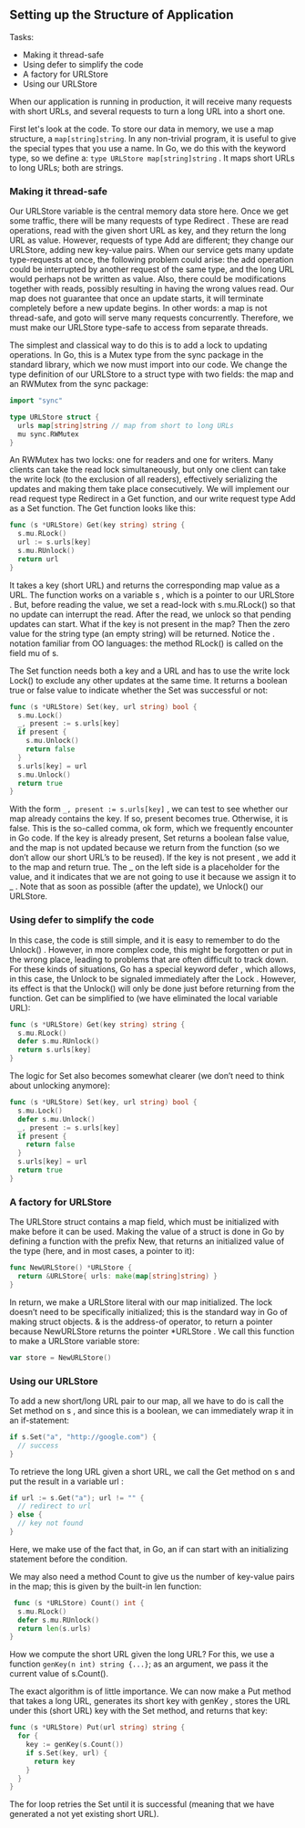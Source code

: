 ## Setting up the Structure of Application

Tasks:
- Making it thread-safe
- Using defer to simplify the code
- A factory for URLStore
- Using our URLStore

When our application is running in production, it will receive many requests with short URLs, and several requests to turn a long URL into a short one.

First let's look at the code. To store our data in memory, we use a map structure, a `map[string]string`. In any non-trivial program, it is useful to give the special types that you use a name. In Go, we do this with the keyword type, so we define a: `type URLStore map[string]string` . It maps short URLs to long URLs; both are strings.

### Making it thread-safe

Our URLStore variable is the central memory data store here. Once we get some traffic, there will be many requests of type Redirect . These are read operations, read with the given short URL as key, and they return the long URL as value. However, requests of type Add are different; they change our URLStore, adding new key-value pairs. When our service gets many update type-requests at once, the following problem could arise: the add operation could be interrupted by another request of the same type, and the long URL would perhaps not be written as value. Also, there could be modifications together with reads, possibly resulting in having the wrong values read. Our map does not guarantee that once an update starts, it will terminate completely before a new update begins. In other words: a map is not thread-safe, and goto will serve many requests concurrently. Therefore, we must make our URLStore type-safe to access from separate threads.

The simplest and classical way to do this is to add a lock to updating operations. In Go, this is a Mutex type from the sync package in the standard library, which we now must import into our code. We change the type definition of our URLStore to a struct type with two fields: the map and an RWMutex from the sync package:
```go
import "sync"

type URLStore struct {
  urls map[string]string // map from short to long URLs
  mu sync.RWMutex
}
```

An RWMutex has two locks: one for readers and one for writers. Many clients can take the read lock simultaneously, but only one client can take the write lock (to the exclusion of all readers), effectively serializing the updates and making them take place consecutively. We will implement our read request type Redirect in a Get function, and our write request type Add as a Set function. The Get function looks like this:
```go
func (s *URLStore) Get(key string) string {
  s.mu.RLock()
  url := s.urls[key]
  s.mu.RUnlock()
  return url 
}
```

It takes a key (short URL) and returns the corresponding map value as a URL. The function works on a variable s , which is a pointer to our
URLStore . But, before reading the value, we set a read-lock with
s.mu.RLock() so that no update can interrupt the read. After the read, we unlock so that pending updates can start. What if the key is not present in the map? Then the zero value for the string type (an empty string) will be returned. Notice the . notation familiar from OO languages: the method RLock() is called on the field mu of s.

The Set function needs both a key and a URL and has to use the write lock Lock() to exclude any other updates at the same time. It returns a boolean true or false value to indicate whether the Set was successful or not:
```go
func (s *URLStore) Set(key, url string) bool {
  s.mu.Lock()
  _, present := s.urls[key]
  if present {
    s.mu.Unlock()
    return false
  }
  s.urls[key] = url
  s.mu.Unlock()
  return true
}
```

With the form `_, present := s.urls[key]` , we can test to see whether our map already contains the key. If so, present becomes true. Otherwise, it is false. This is the so-called comma, ok form, which we frequently encounter in Go code. If the key is already present, Set returns a boolean false value, and the map is not updated because we return from the function (so we don’t allow our short URL’s to be reused). If the key is not present , we add it to the map and return true. The _ on the left side is a placeholder for the value, and it indicates that we are not going to use it because we assign it to _ . Note that as soon as possible (after the update), we Unlock() our URLStore.

### Using defer to simplify the code

In this case, the code is still simple, and it is easy to remember to do the Unlock() . However, in more complex code, this might be forgotten or put in the wrong place, leading to problems that are often difficult to track down. For these kinds of situations, Go has a special keyword defer , which allows, in this case, the Unlock to be signaled immediately after the Lock . However, its effect is that the Unlock() will only be done just before returning from the function.
Get can be simplified to (we have eliminated the local variable URL):
```go
func (s *URLStore) Get(key string) string {
  s.mu.RLock()
  defer s.mu.RUnlock()
  return s.urls[key]
}
```

The logic for Set also becomes somewhat clearer (we don’t need to think about unlocking anymore):
```go
func (s *URLStore) Set(key, url string) bool {
  s.mu.Lock()
  defer s.mu.Unlock()
  _, present := s.urls[key]
  if present {
    return false
  }
  s.urls[key] = url
  return true
}
```

### A factory for URLStore

The URLStore struct contains a map field, which must be initialized with make before it can be used. Making the value of a struct is done in Go by defining a function with the prefix New, that returns an initialized value of the type (here, and in most cases, a pointer to it):
```go
func NewURLStore() *URLStore {
  return &URLStore{ urls: make(map[string]string) }
}
```

In return, we make a URLStore literal with our map initialized. The lock doesn’t need to be specifically initialized; this is the standard way in Go of making struct objects. & is the address-of operator, to return a pointer because NewURLStore returns the pointer *URLStore . We call this function to make a URLStore variable store:
```go
var store = NewURLStore()
```

### Using our URLStore

To add a new short/long URL pair to our map, all we have to do is call the Set method on s , and since this is a boolean, we can immediately wrap it in an if-statement:
```go
if s.Set("a", "http://google.com") {
  // success
}
```

To retrieve the long URL given a short URL, we call the Get method on s and put the result in a variable url :
```go
if url := s.Get("a"); url != "" {
  // redirect to url
} else {
  // key not found
}
```

Here, we make use of the fact that, in Go, an if can start with an initializing statement before the condition.

We may also need a method Count to give us the number of key-value pairs in the map; this is given by the built-in len function:
```go
 func (s *URLStore) Count() int {
  s.mu.RLock()
  defer s.mu.RUnlock()
  return len(s.urls)
}
```

How we compute the short URL given the long URL? For this, we use a function `genKey(n int) string {...}`; as an argument, we pass it the current value of s.Count().

The exact algorithm is of little importance. We can now make a Put method that takes a long URL, generates its short key with genKey , stores the URL under this (short URL) key with the Set method, and returns that key:
```go
func (s *URLStore) Put(url string) string {
  for {
    key := genKey(s.Count())
    if s.Set(key, url) {
      return key
    }
  }
}
```

The for loop retries the Set until it is successful (meaning that we have generated a not yet existing short URL).
